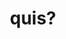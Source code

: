 ---
title: quis?
meaning: who? (question)
ch: 3
pos: pronounthird
abbgender: m./f.
abbgender2: masc./fem.
gender: masculine/feminine
---
